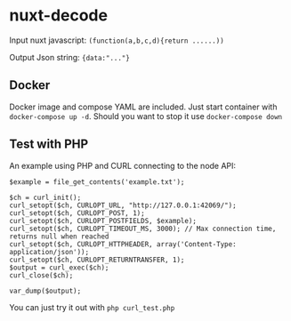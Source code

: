 # nuxt-decode

Input nuxt javascript: `(function(a,b,c,d){return ......))`

Output Json string: `{data:"..."}`

## Docker
Docker image and compose YAML are included. Just start container with `docker-compose up -d`. Should you want to stop it use `docker-compose down`

## Test with PHP

An example using PHP and CURL connecting to the node API:
```
$example = file_get_contents('example.txt');

$ch = curl_init();
curl_setopt($ch, CURLOPT_URL, "http://127.0.0.1:42069/");
curl_setopt($ch, CURLOPT_POST, 1);
curl_setopt($ch, CURLOPT_POSTFIELDS, $example);
curl_setopt($ch, CURLOPT_TIMEOUT_MS, 3000); // Max connection time, returns null when reached
curl_setopt($ch, CURLOPT_HTTPHEADER, array('Content-Type: application/json'));
curl_setopt($ch, CURLOPT_RETURNTRANSFER, 1);
$output = curl_exec($ch);
curl_close($ch);

var_dump($output);
```

You can just try it out with `php curl_test.php`